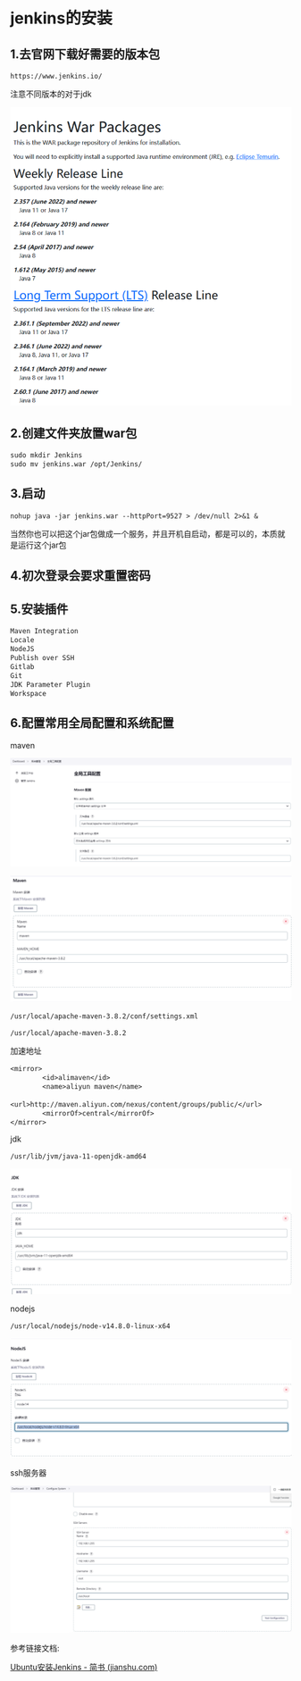 # jenkins的安装

## 1.去官网下载好需要的版本包

```
https://www.jenkins.io/
```

注意不同版本的对于jdk

![jenkins_jdk](../pic/jenkins_jdk.png)

## 2.创建文件夹放置war包

```
sudo mkdir Jenkins
sudo mv jenkins.war /opt/Jenkins/
```

## 3.启动

```
nohup java -jar jenkins.war --httpPort=9527 > /dev/null 2>&1 &
```

当然你也可以把这个jar包做成一个服务，并且开机自启动，都是可以的，本质就是运行这个jar包

## 4.初次登录会要求重置密码

## 5.安装插件

```
Maven Integration 
Locale
NodeJS
Publish over SSH
Gitlab
Git
JDK Parameter Plugin
Workspace
```

## 6.配置常用全局配置和系统配置

maven

![](..\pic\maven.png)

![maven2](..\pic\maven2.png)

```
/usr/local/apache-maven-3.8.2/conf/settings.xml
```

```
/usr/local/apache-maven-3.8.2
```

加速地址

````
<mirror>
        <id>alimaven</id>
        <name>aliyun maven</name>
        <url>http://maven.aliyun.com/nexus/content/groups/public/</url>
        <mirrorOf>central</mirrorOf>
</mirror>
````

jdk

```
/usr/lib/jvm/java-11-openjdk-amd64
```



![](..\pic\jdk.png)

nodejs

```
/usr/local/nodejs/node-v14.8.0-linux-x64
```



![](..\pic\nodejs.png)



ssh服务器



![](..\pic\ssh服务地址.png)



参考链接文档:

[Ubuntu安装Jenkins - 简书 (jianshu.com)](https://www.jianshu.com/p/77a274ed89cc) 